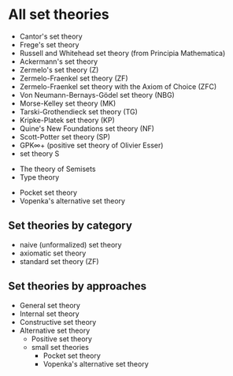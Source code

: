 # All set theories

- Cantor's set theory
- Frege's set theory
- Russell and Whitehead set theory (from Principia Mathematica)
- Ackermann's set theory
- Zermelo's set theory (Z)
- Zermelo-Fraenkel set theory (ZF)
- Zermelo-Fraenkel set theory with the Axiom of Choice (ZFC)
- Von Neumann-Bernays-Gödel set theory (NBG)
- Morse-Kelley set theory (MK)
- Tarski-Grothendieck set theory (TG)
- Kripke-Platek set theory (KP)
- Quine's New Foundations set theory (NF)
- Scott-Potter set theory (SP)
- GPK∞+ (positive set theory of Olivier Esser)
- set theory S
+ The theory of Semisets
+ Type theory
- Pocket set theory
- Vopenka's alternative set theory

## Set theories by category
- naive (unformalized) set theory
- axiomatic set theory
- standard set theory (ZF)

## Set theories by approaches
- General set theory
- Internal set theory
- Constructive set theory
- Alternative set theory
  - Positive set theory
  - small set theories
    - Pocket set theory
    - Vopenka's alternative set theory
